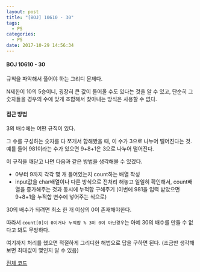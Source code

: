```yaml
---
layout: post
title: "[BOJ] 10610 - 30"
tags:
  - PS
categories:
  - PS
date: 2017-10-29 14:56:34
---
```


#### BOJ 10610 - 30

규칙을 파악해서 풀어야 하는 그리디 문제다.

N제한이 10의 5승이니, 굉장히 큰 값이 들어올 수도 있다는 것을 알 수 있고, 단순히 그 숫자들을 경우의 수에 맞게 조합해서 찾아내는 방식은 사용할 수 없다.



#### 접근 방법

3의 배수에는 어떤 규칙이 있다.

그 수를 구성하는 숫자를 다 쪼개서 합해봤을 때, 이 수가 3으로 나누어 떨어진다는 것. 예를 들어 981이라는 수가 있으면 9+8+1은 3으로 나누어 떨어진다.

이 규칙을 깨닫고 나면 다음과 같은 방법을 생각해볼 수 있겠다.

*   0부터 9까지 각각 몇 개 들어있는지 count하는 배열 작성
*   input값을 char배열이나 다른 방식으로 전처리 해놓고 일일히 확인해서, count배열을 증가해주는 것과 동시에 누적합 구해주기 (이번에 981을 입력 받았으면 9+8+1을 누적합 변수에 넣어주는 식으로)

30의 배수가 되려면 최소 한 개 이상의 0이 존재해야한다.

따라서 `count[0]이 0이거나 누적합 % 3이 0이 아닌경우`는 아예 30의 배수를 만들 수 없다고 봐도 무방하다.

여기까지 처리를 했으면 적절하게 그리디한 해법으로 답을 구하면 된다. (조금만 생각해보면 최대값이 몇인지 알 수 있음)



[전체 코드](https://github.com/joshua-qa/PS/blob/master/BOJ/10000/10610.java)

